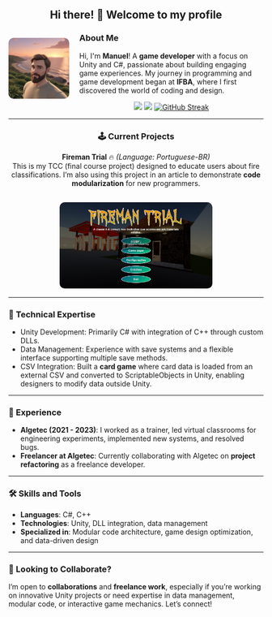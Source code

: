 <div align="center">

## Hi there! 👋 Welcome to my profile

</div>

<div align="left">
  <img src="https://github.com/astrobilbo/astrobilbo/blob/main/pikaso_reimagine_adorable-cartoon-style-Caucasian-man-in-his-30s-wi.jpeg" alt="Profile Picture" style="width:120px; height:auto; margin: 10px 20px 10px 0; border-radius: 10px;" align="left">
  
  ### About Me
  Hi, I'm **Manuel**! A **game developer** with a focus on Unity and C#, passionate about building engaging game experiences. My journey in programming and game development began at **IFBA**, where I first discovered the world of coding and design.
  <div>
  <p align="center">
    <img height="180em" src="https://github-readme-stats.vercel.app/api?username=astrobilbo&theme=dark&show_icons=true&bg_color=4B0082"/>
    <img height="180em" src="https://github-readme-stats.vercel.app/api/top-langs/?username=astrobilbo&theme=dark&layout=compact&bg_color=4B0082"/>
    <a href="https://git.io/streak-stats">
      <img src="https://streak-stats.demolab.com?user=astrobilbo&theme=highcontrast&background=4B0082&border=282A36&dates=7ee3ff&ring=f50079&fire=f50079&stroke=f50079&currStreakLabel=12a000&sideLabels=12a000" alt="GitHub Streak" />
    </a>
</p>

</div>

---

<div align="center">

### 🕹 Current Projects
**Fireman Trial** 🔥 *(Language: Portuguese-BR)*  
This is my TCC (final course project) designed to educate users about fire classifications. I’m also using this project in an article to demonstrate **code modularization** for new programmers.

  <img src="https://github.com/astrobilbo/astrobilbo/blob/main/Captura%20de%20tela%202024-10-28%20162506.png" alt="Fireman Trial Screenshot" style="width: 60%; border-radius: 10px; margin-top: 15px;">
  
</div>

---

<div align="left">

### 🔧 Technical Expertise

- Unity Development: Primarily C# with integration of C++ through custom DLLs.
- Data Management: Experience with save systems and a flexible interface supporting multiple save methods.
- CSV Integration: Built a **card game** where card data is loaded from an external CSV and converted to ScriptableObjects in Unity, enabling designers to modify data outside Unity.

</div>

---

<div align="left">

### 💼 Experience

- **Algetec (2021 - 2023)**: I worked as a trainer, led virtual classrooms for engineering experiments, implemented new systems, and resolved bugs.
- **Freelancer at Algetec**: Currently collaborating with Algetec on **project refactoring** as a freelance developer.

</div>

---

<div align="left">

### 🛠️ Skills and Tools

- **Languages**: C#, C++  
- **Technologies**: Unity, DLL integration, data management  
- **Specialized in**: Modular code architecture, game design optimization, and data-driven design

</div>

---

<div align="left">

### 🎯 Looking to Collaborate?

I’m open to **collaborations** and **freelance work**, especially if you’re working on innovative Unity projects or need expertise in data management, modular code, or interactive game mechanics. Let’s connect!

</div>
